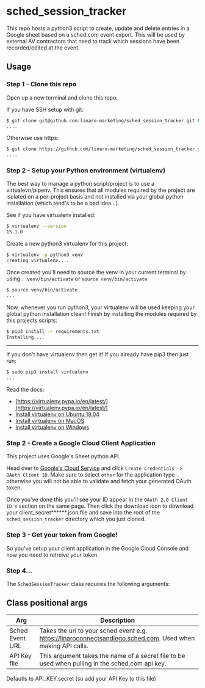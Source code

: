 # sched_session_tracker
This repo hosts a python3 script to create, update and delete entries in a Google sheet based on a sched.com event export. This will be used by external AV contractors that need to track which sessions have been recorded/edited at the event.

## Usage

### Step 1 - Clone this repo

Open up a new terminal and clone this repo:

If you have SSH setup with git:

```bash
$ git clone git@github.com:linaro-marketing/sched_session_tracker.git && cd sched_session_tracker
....
```

Otherwise use https:

```bash
$ git clone https://github.com/linaro-marketing/sched_session_tracker.git && cd sched_session_tracker
....
```

### Step 2 - Setup your Python environment (virtualenv)

The best way to manage a python script/project is to use a virtualevn/pipenv. This ensures that all modules required by the project are isolated on a per-project basis and not installed via your global python installation (which tend's to be a bad idea...).

See if you have virtualenv installed:

```bash
$ virtualenv --version
15.1.0
```

Create a new python3 virtualenv for this project:

```bash
$ virtualenv -p python3 venv
creating virtualenv....
```

Once created you'll need to source the venv in your current terminal by using `. venv/bin/activate` or `source venv/bin/activate`

```bash
$ source venv/bin/activate
...
```

Now, whenever you run python3, your virtualenv will be used keeping your global python installation clean! Finish by installing the modules required by this projects scripts:


```bash
$ pip3 install -r requirements.txt
Installing....
```

********

If you don't have virtualenv then get it! If you already have pip3 then just run:

```bash
$ sudo pip3 install virtualenv
...
```

Read the docs:
- [https://virtualenv.pypa.io/en/latest/](https://virtualenv.pypa.io/en/latest/)
- [Install virtualenv on Ubuntu 18.04](https://gist.github.com/frfahim/73c0fad6350332cef7a653bcd762f08d)
- [Install virtualenv on MacOS](https://sourabhbajaj.com/mac-setup/Python/virtualenv.html)
- [Install virtualenv on Windows](https://thinkdiff.net/python/how-to-install-python-virtualenv-in-windows/)

### Step 2 - Create a Google Cloud Client Application

This project uses Google's Sheet python API.

Head over to [Google's Cloud Service](https://console.cloud.google.com/apis/credentials) and click `Create Credentials -> OAuth Client ID`. Make sure to select `other` for the application type otherwise you will not be able to validate and fetch your generated OAuth token.

Once you've done this you'll see your ID appear in the `OAuth 2.0 Client ID's` section on the same page. Then click the download icon to download your client_secret******.json file and save into the root of the `sched_session_tracker` directory which you just cloned.

### Step 3 - Get your token from Google!

So you've setup your client application in the Google Cloud Console and now you need to retreive your token.

### Step 4...


The `SchedSessionTracker` class requires the following arguments:

## Class positional args

| Arg | Description |
| --- | ----------- |
| Sched Event URL | Takes the url to your sched event e.g. https://linaroconnectsandiego.sched.com. Used when making API calls.|
| API Key file | This argument takes the name of a secret file to be used when pulling in the sched.com api key.
Defautls to API_KEY.secret (so add your API Key to this file)
